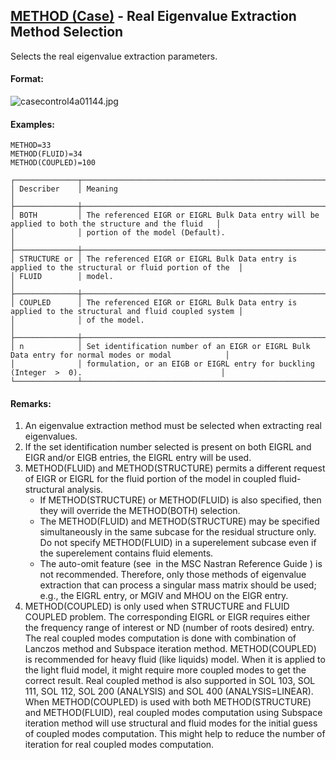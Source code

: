 ## [METHOD (Case)](https://help.hexagonmi.com/bundle/MSC_Nastran_2022.4/page/Nastran_Combined_Book/qrg/casecontrol4a/TOC.METHOD.Case.xhtml) - Real Eigenvalue Extraction Method Selection

Selects the real eigenvalue extraction parameters.

#### Format:

![casecontrol4a01144.jpg](https://help-be.hexagonmi.com/bundle/MSC_Nastran_2022.4/page/Nastran_Combined_Book/qrg/casecontrol4a/../../../assets/casecontrol4a01144.jpg?_LANG=enus)  

#### Examples:

```nastran
METHOD=33
METHOD(FLUID)=34
METHOD(COUPLED)=100
```

```text
┌──────────────┬────────────────────────────────────────────────────────────────────────────────────────────────────┐
│ Describer    │ Meaning                                                                                            │
├──────────────┼────────────────────────────────────────────────────────────────────────────────────────────────────┤
│ BOTH         │ The referenced EIGR or EIGRL Bulk Data entry will be applied to both the structure and the fluid   │
│              │ portion of the model (Default).                                                                    │
├──────────────┼────────────────────────────────────────────────────────────────────────────────────────────────────┤
│ STRUCTURE or │ The referenced EIGR or EIGRL Bulk Data entry is applied to the structural or fluid portion of the  │
│ FLUID        │ model.                                                                                             │
├──────────────┼────────────────────────────────────────────────────────────────────────────────────────────────────┤
│ COUPLED      │ The referenced EIGR or EIGRL Bulk Data entry is applied to the structural and fluid coupled system │
│              │ of the model.                                                                                      │
├──────────────┼────────────────────────────────────────────────────────────────────────────────────────────────────┤
│ n            │ Set identification number of an EIGR or EIGRL Bulk Data entry for normal modes or modal            │
│              │ formulation, or an EIGB or EIGRL entry for buckling (Integer  >  0).                               │
└──────────────┴────────────────────────────────────────────────────────────────────────────────────────────────────┘
```

#### Remarks:

1. An eigenvalue extraction method must be selected when extracting real eigenvalues.
2. If the set identification number selected is present on both EIGRL and EIGR and/or EIGB entries, the EIGRL entry will be used.
3. METHOD(FLUID) and METHOD(STRUCTURE) permits a different request of EIGR or EIGRL for the fluid portion of the model in coupled fluid-structural analysis.
     - If METHOD(STRUCTURE) or METHOD(FLUID) is also specified, then they will override the METHOD(BOTH) selection.
     - The METHOD(FLUID) and METHOD(STRUCTURE) may be specified simultaneously in the same subcase for the residual structure only. Do not specify METHOD(FLUID) in a superelement subcase even if the superelement contains fluid elements.
     - The auto-omit feature (see   in the  MSC Nastran Reference Guide ) is not recommended. Therefore, only those methods of eigenvalue extraction that can process a singular mass matrix should be used; e.g., the EIGRL entry, or MGIV and MHOU on the EIGR entry.
4. METHOD(COUPLED) is only used when STRUCTURE and FLUID COUPLED problem. The corresponding EIGRL or EIGR requires either the frequency range of interest or ND (number of roots desired) entry. The real coupled modes computation is done with combination of Lanczos method and Subspace iteration method.
     METHOD(COUPLED) is recommended for heavy fluid (like liquids) model. When it is applied to the light fluid model, it might require more coupled modes to get the correct result. Real coupled method is also supported in SOL 103, SOL 111, SOL 112, SOL 200 (ANALYSIS) and SOL 400 (ANALYSIS=LINEAR). When METHOD(COUPLED) is used with both METHOD(STRUCTURE) and METHOD(FLUID), real coupled modes computation using Subspace iteration method will use structural and fluid modes for the initial guess of coupled modes computation. This might help to reduce the number of iteration for real coupled modes computation.
